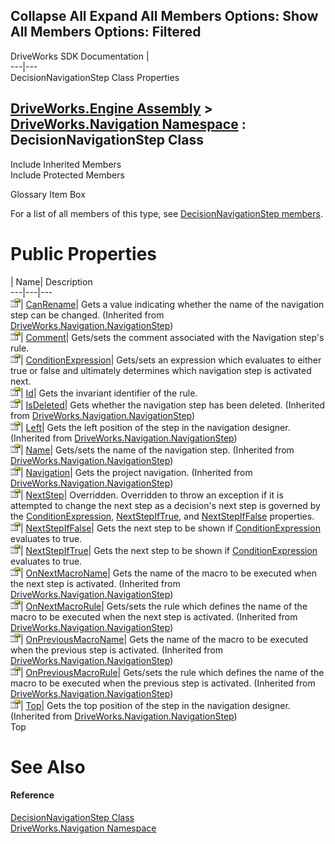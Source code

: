 Collapse All Expand All Members Options: Show All  Members Options: Filtered   
---  
DriveWorks SDK Documentation  |   
---|---  
DecisionNavigationStep Class Properties   
  
[DriveWorks.Engine Assembly](topic2156.md) > [DriveWorks.Navigation Namespace](topic10114.md) : DecisionNavigationStep Class  
---  
  
Include Inherited Members    
Include Protected Members    


Glossary Item Box

For a list of all members of this type, see [DecisionNavigationStep members](topic10126.md).

# Public Properties

| Name| Description  
---|---|---  
![Public Property](dotnetimages/publicProperty.gif)| [CanRename](topic10185.md)| Gets a value indicating whether the name of the navigation step can be changed. (Inherited from [DriveWorks.Navigation.NavigationStep](topic10175.md))  
![Public Property](dotnetimages/publicProperty.gif)| [Comment](topic10136.md)| Gets/sets the comment associated with the Navigation step's rule.   
![Public Property](dotnetimages/publicProperty.gif)| [ConditionExpression](topic10137.md)| Gets/sets an expression which evaluates to either true or false and ultimately determines which navigation step is activated next.   
![Public Property](dotnetimages/publicProperty.gif)| [Id](topic10138.md)| Gets the invariant identifier of the rule.   
![Public Property](dotnetimages/publicProperty.gif)| [IsDeleted](topic10186.md)| Gets whether the navigation step has been deleted. (Inherited from [DriveWorks.Navigation.NavigationStep](topic10175.md))  
![Public Property](dotnetimages/publicProperty.gif)| [Left](topic10187.md)| Gets the left position of the step in the navigation designer. (Inherited from [DriveWorks.Navigation.NavigationStep](topic10175.md))  
![Public Property](dotnetimages/publicProperty.gif)| [Name](topic10188.md)| Gets/sets the name of the navigation step. (Inherited from [DriveWorks.Navigation.NavigationStep](topic10175.md))  
![Public Property](dotnetimages/publicProperty.gif)| [Navigation](topic10189.md)| Gets the project navigation. (Inherited from [DriveWorks.Navigation.NavigationStep](topic10175.md))  
![Public Property](dotnetimages/publicProperty.gif)| [NextStep](topic10139.md)| Overridden. Overridden to throw an exception if it is attempted to change the next step as a decision's next step is governed by the [ConditionExpression](topic10137.md), [NextStepIfTrue](topic10141.md), and [NextStepIfFalse](topic10140.md) properties.   
![Public Property](dotnetimages/publicProperty.gif)| [NextStepIfFalse](topic10140.md)| Gets the next step to be shown if [ConditionExpression](topic10137.md) evaluates to true.   
![Public Property](dotnetimages/publicProperty.gif)| [NextStepIfTrue](topic10141.md)| Gets the next step to be shown if [ConditionExpression](topic10137.md) evaluates to true.   
![Public Property](dotnetimages/publicProperty.gif)| [OnNextMacroName](topic10191.md)| Gets the name of the macro to be executed when the next step is activated. (Inherited from [DriveWorks.Navigation.NavigationStep](topic10175.md))  
![Public Property](dotnetimages/publicProperty.gif)| [OnNextMacroRule](topic10192.md)| Gets/sets the rule which defines the name of the macro to be executed when the next step is activated. (Inherited from [DriveWorks.Navigation.NavigationStep](topic10175.md))  
![Public Property](dotnetimages/publicProperty.gif)| [OnPreviousMacroName](topic10193.md)| Gets the name of the macro to be executed when the previous step is activated. (Inherited from [DriveWorks.Navigation.NavigationStep](topic10175.md))  
![Public Property](dotnetimages/publicProperty.gif)| [OnPreviousMacroRule](topic10194.md)| Gets/sets the rule which defines the name of the macro to be executed when the previous step is activated. (Inherited from [DriveWorks.Navigation.NavigationStep](topic10175.md))  
![Public Property](dotnetimages/publicProperty.gif)| [Top](topic10195.md)| Gets the top position of the step in the navigation designer. (Inherited from [DriveWorks.Navigation.NavigationStep](topic10175.md))  
Top

# See Also

#### Reference

[DecisionNavigationStep Class](topic10125.md)   
[DriveWorks.Navigation Namespace](topic10114.md)


